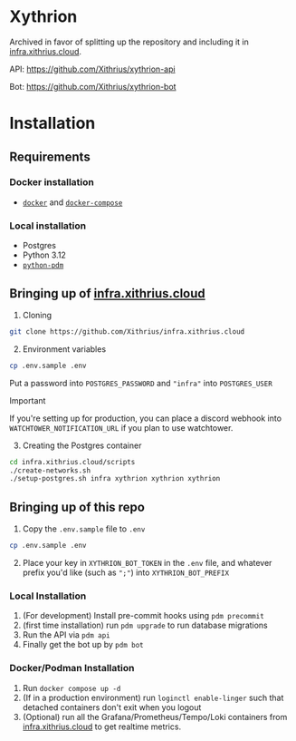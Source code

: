 # Xythrion

Archived in favor of splitting up the repository and including it in [infra.xithrius.cloud](https://github.com/Xithrius/infra.xithrius.cloud).

API: https://github.com/Xithrius/xythrion-api

Bot: https://github.com/Xithrius/xythrion-bot

</div>

# Installation

## Requirements

### Docker installation

- [`docker`](https://github.com/docker/cli) and [`docker-compose`](https://github.com/docker/compose)

### Local installation

- Postgres
- Python 3.12
- [`python-pdm`](https://github.com/pdm-project/pdm)

## Bringing up of [infra.xithrius.cloud](https://github.com/Xithrius/infra.xithrius.cloud)

1. Cloning

```bash
git clone https://github.com/Xithrius/infra.xithrius.cloud
```

2. Environment variables

```bash
cp .env.sample .env
```

Put a password into `POSTGRES_PASSWORD` and `"infra"` into `POSTGRES_USER`

> [!IMPORTANT]
> If you're setting up for production, you can place a discord webhook into `WATCHTOWER_NOTIFICATION_URL` if you plan to use watchtower.

3. Creating the Postgres container

```bash
cd infra.xithrius.cloud/scripts
./create-networks.sh
./setup-postgres.sh infra xythrion xythrion xythrion
```

## Bringing up of this repo

1. Copy the `.env.sample` file to `.env`

```bash
cp .env.sample .env
```

2. Place your key in `XYTHRION_BOT_TOKEN` in the `.env` file, and whatever prefix you'd like (such as `";"`) into `XYTHRION_BOT_PREFIX`

### Local Installation

1. (For development) Install pre-commit hooks using `pdm precommit`
2. (first time installation) run `pdm upgrade` to run database migrations
3. Run the API via `pdm api`
4. Finally get the bot up by `pdm bot`

### Docker/Podman Installation

1. Run `docker compose up -d`
2. (If in a production environment) run `loginctl enable-linger` such that detached containers don't exit when you logout
3. (Optional) run all the Grafana/Prometheus/Tempo/Loki containers from [infra.xithrius.cloud](https://github.com/Xithrius/infra.xithrius.cloud) to get realtime metrics.

